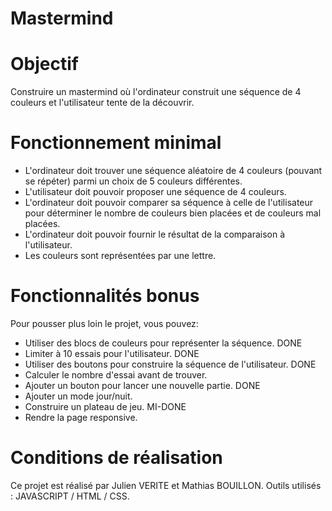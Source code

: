 # Mastermind


# Objectif
Construire un mastermind où l'ordinateur construit une séquence de 4 couleurs et l'utilisateur tente de la découvrir.

# Fonctionnement minimal
- L'ordinateur doit trouver une séquence aléatoire de 4 couleurs (pouvant se répéter) parmi un choix de 5 couleurs différentes.
- L'utilisateur doit pouvoir proposer une séquence de 4 couleurs.
- L'ordinateur doit pouvoir comparer sa séquence à celle de l'utilisateur pour déterminer le nombre de couleurs bien placées et de couleurs mal placées.
- L'ordinateur doit pouvoir fournir le résultat de la comparaison à l'utilisateur.
- Les couleurs sont représentées par une lettre.

# Fonctionnalités bonus

Pour pousser plus loin le projet, vous pouvez:

- Utiliser des blocs de couleurs pour représenter la séquence.  DONE
- Limiter à 10 essais pour l'utilisateur. DONE
- Utiliser des boutons pour construire la séquence de l'utilisateur. DONE
- Calculer le nombre d'essai avant de trouver.
- Ajouter un bouton pour lancer une nouvelle partie. DONE
- Ajouter un mode jour/nuit.
- Construire un plateau de jeu. MI-DONE
- Rendre la page responsive.

# Conditions de réalisation

Ce projet est réalisé par Julien VERITE et Mathias BOUILLON. 
Outils utilisés : JAVASCRIPT / HTML / CSS.
